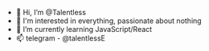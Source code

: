 - 👋 Hi, I’m @Talentless
- 👀 I'm interested in everything, passionate about nothing
- 🌱 I’m currently learning JavaScript/React
- 📫 telegram - @talentlessE



